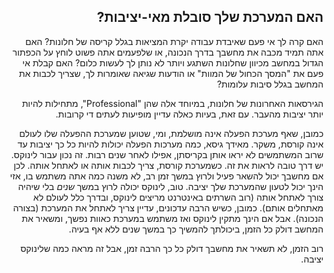 <?php require("../../entete.php");?> <?php require("../../base.php");?> <?php require("../../fonctions.php");?>

<div id="corps" class="rtl" dir="rtl">

<h2>האם המערכת שלך סובלת מאי-יציבות?</h2>

האם קרה לך אי פעם שאיבדת עבודה יקרת המציאות בגלל קריסה של חלונות?
האם אתה תמיד מכבה את מחשבך בדרך הנכונה, או שלפעמים אתה פשוט לוחץ על הכפתור הגדול במחשב מכיוון שחלונות השתגע ויותר לא נותן לך לעשות כלום?
האם קבלת אי פעם את "המסך הכחול של המוות" או הודעות שגיאה שאומרות לך, שצריך לכבות את המחשב בגלל סיבות עלומות?

הגירסאות האחרונות של חלונות, במיוחד אלה שהן "Professional", מתחילות להיות
יותר יציבות מהעבר. עם זאת, בעיות כאלה עדיין מופיעות לעתים די קרובות.

כמובן, שאף מערכת הפעלה אינה מושלמת, ומי, שטוען שמערכת ההפעלה שלו לעולם אינה קורסת, משקר.
מאידך גיסא, כמה מערכות הפעלה יכולות להיות כל כך יציבות עד שרוב המשתמשים לא יראו אותן בקריסתן, אפילו לאחר שנים רבות. זה נכון עבור לינוקס. יש דרך טובה לראות את זה.
כשמערכת קורסת, צריך לכבות אותה או לאתחל אותה. לכן אם מחשבך יכול להשאר פעיל ולרוץ במשך זמן רב, לא משנה כמה אתה משתמש בו, אזי הינך יכול לטעון שהמערכת שלך יציבה.
טוב, לינוקס יכולה לרוץ במשך <i>שנים</i> בלי שיהיה צורך לאתחל אותה (רוב השרתים באינטרנט מריצים לינוקס, ובדרך כלל לעולם לא מאתחלים אותם).
כמובן, כשיש הרבה עדכונים, עדיין צריך לאתחל את המערכת (בצורה הנכונה). אבל אם הינך מתקין לינוקס ואז משתמש במערכת כאוות נפשך, ומשאיר את המחשב דולק כל הזמן, ביכולתך להמשיך כך
במשך שנים ללא אף בעיה.

רוב הזמן, לא תשאיר את מחשבך דולק כל כך הרבה זמן, אבל זה מראה כמה שלינוקס יציבה.

</div>
<?php require("../../license_he.php");?>


